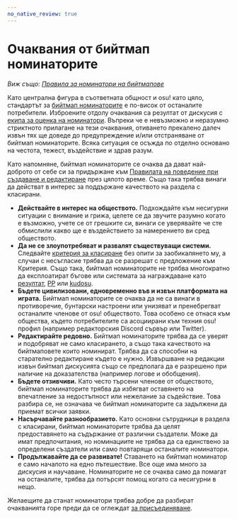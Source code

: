 ```yaml
---
no_native_review: true
---
```


# Очаквания от бийтмап номинаторите

*Виж също: [Правила за номинатори на бийтмапове](/wiki/People/Beatmap_Nominators/Rules)*

Като централна фигура в съответната общност и osu! като цяло, стандартът за [бийтмап номинаторите](/wiki/People/Beatmap_Nominators) е по-висок от останалите потребители. Изброените отдолу очаквания са резултат от дискусия с [екипа за оценка на номинатори](/wiki/People/Nomination_Assessment_Team). Въпреки че е невъзможно и неразумно стриктното прилагане на тези очаквания, отиването прекалено далеч извън тях ще доведе до предупреждение и/или отстраняване от бийтмап номинаторите. Всяка ситуация се осъжда по отделно основано на честота, тежест, въздействие и здрав разум.

Като напомняне, бийтмап номинаторите се очаква да дават най-доброто от себе си за придържане към [Правилата на поведение при създаване и редактиране](/wiki/Rules/Code_of_Conduct_for_Modding_and_Mapping) през цялото време. Също така трябва винаги да действат в интерес за поддържане качеството на раздела с класирани.

- **Действайте в интерес на обществото.** Подхождайте към несигурни ситуации с внимание и грижа, целете се да звучите разумно когато е възможно, учете се от грешките си, винаги се уверявайте че сте обмислили какво ще е въздействието за намерението ви сред обществото.
- **Да не се злоупотребяват и развалят съществуващи системи.** Следвайте [критерия за класиране](/wiki/Ranking_Criteria) без опити за заобикалянето му, а случаи с несъгласие трябва да се разрешат с предложение към Критерия. Също така, бийтмап номинаторите не трябва многократно да експлоатират бъгове или системата за награждаване като [резултат](/wiki/Gameplay/Score), [PP](/wiki/Performance_points) или [kudosu](/wiki/Modding/Kudosu).
- **Бъдете цивилизовани, едновременно във и извън платформата на играта.** Бийтмап номинаторите се очаква да не са винаги в противоречие, бунтарски настроени или унизяват и пренебрегват останалите членове от osu! обществото. Това особено се отнася към общества, където потребителите са асоциирани към техния osu! профил (например редакторския Discord сървър или Twitter).
- **Редактирайте редовно.** Бийтмап номинаторите трябва да се уверят и подобряват не само класирането, а също така качеството на бийтмаповете които номинират. Трябва да са способни на старателно редактиране където е нужно. Извършване на редакции извън бийтмап дискусията също се предполага да е разрешено при наличие на доказателства (например логове и обобщения).
- **Бъдете отзивчиви.** Като често търсени членове от обществото, бийтмап номинаторите трябва да избягват оставянето на впечатление за недостъпност или нежелание за съдействие. Това разбира се, не означава че бийтмап номинаторите са задължени да приемат всички заявки.
- **Насърчавайте разнообразието.** Като основни сътрудници в раздела с класирани, бийтмап номинаторите трябва да целят предоставянето на съдържание от различни създатели. Може да имат предпочитания, но номинациите не трябва да са единствено за определени създатели или само повтарящи останалите номинатори.
- **Продължавайте да се развивате!** Ставането на бийтмап номинатор е само началото на едно пътешествие. Все още има много за дискусия и научаване. Номинаторите не се очаква само да помагат на останалите, трябва да потърсят помощ когато са несигурни в нещо.

Желаещите да станат номинатори трябва добре да разбират очакванията горе преди да се оглеждат [за присъединяване](/wiki/People/Beatmap_Nominators/Becoming_a_Beatmap_Nominator).
